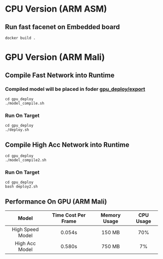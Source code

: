 
# CPU Version (ARM ASM)
## Run fast facenet on Embedded board
`docker build .`
# GPU Version (ARM Mali)
## Compile Fast Network into Runtime
### Compiled model will be placed in foder [gpu_deploy/export](gpu_deploy/export)
```
cd gpu_deploy
./model_compile.sh
```
### Run On Target
```
cd gpu_deploy
./deploy.sh
```
## Compile High Acc Network into Runtime
```
cd gpu_deploy
./model_compile2.sh
```
### Run On Target
```
cd gpu_deploy
bash deploy2.sh
```


## Performance On GPU (ARM Mali)

| Model        | Time Cost Per Frame | Memory Usage | CPU Usage |
|:-----------:|:-------------------:| :-----------:|:---------:|
| High Speed Model | 0.054s | 150 MB | 70% |
| High Acc Model | 0.580s | 750 MB | 7% |
